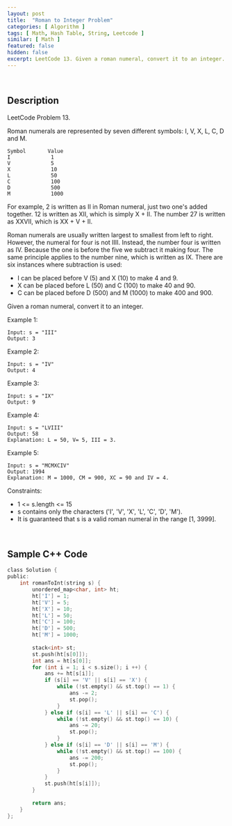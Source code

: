 ```yaml
---
layout: post
title:  "Roman to Integer Problem"
categories: [ Algorithm ]
tags: [ Math, Hash Table, String, Leetcode ]
similar: [ Math ]
featured: false
hidden: false
excerpt: LeetCode 13. Given a roman numeral, convert it to an integer.
---
```


<br />

## Description

LeetCode Problem 13. 

Roman numerals are represented by seven different symbols: I, V, X, L, C, D and M.
```
Symbol       Value
I             1
V             5
X             10
L             50
C             100
D             500
M             1000
```

For example, 2 is written as II in Roman numeral, just two one's added together. 12 is written as XII, which is simply X + II. The number 27 is written as XXVII, which is XX + V + II.

Roman numerals are usually written largest to smallest from left to right. However, the numeral for four is not IIII. Instead, the number four is written as IV. Because the one is before the five we subtract it making four. The same principle applies to the number nine, which is written as IX. There are six instances where subtraction is used:

* I can be placed before V (5) and X (10) to make 4 and 9. 
* X can be placed before L (50) and C (100) to make 40 and 90. 
* C can be placed before D (500) and M (1000) to make 400 and 900.

Given a roman numeral, convert it to an integer.
 

Example 1:
```
Input: s = "III"
Output: 3
```

Example 2:
```
Input: s = "IV"
Output: 4
```

Example 3:
```
Input: s = "IX"
Output: 9
```

Example 4:
```
Input: s = "LVIII"
Output: 58
Explanation: L = 50, V= 5, III = 3.
```

Example 5:
```
Input: s = "MCMXCIV"
Output: 1994
Explanation: M = 1000, CM = 900, XC = 90 and IV = 4.
```

Constraints:

* 1 <= s.length <= 15
* s contains only the characters ('I', 'V', 'X', 'L', 'C', 'D', 'M').
* It is guaranteed that s is a valid roman numeral in the range [1, 3999].


<br />

## Sample C++ Code


```c
class Solution {
public:
    int romanToInt(string s) {
        unordered_map<char, int> ht;
        ht['I'] = 1;
        ht['V'] = 5;
        ht['X'] = 10;
        ht['L'] = 50;
        ht['C'] = 100;
        ht['D'] = 500;
        ht['M'] = 1000;
        
        stack<int> st;
        st.push(ht[s[0]]);
        int ans = ht[s[0]];
        for (int i = 1; i < s.size(); i ++) {
            ans += ht[s[i]];
            if (s[i] == 'V' || s[i] == 'X') {
                while (!st.empty() && st.top() == 1) {
                    ans -= 2;
                    st.pop();
                }
            } else if (s[i] == 'L' || s[i] == 'C') {
                while (!st.empty() && st.top() == 10) {
                    ans -= 20;
                    st.pop();
                }
            } else if (s[i] == 'D' || s[i] == 'M') {
                while (!st.empty() && st.top() == 100) {
                    ans -= 200;
                    st.pop();
                }
            }
            st.push(ht[s[i]]);
        }
        
        return ans;
    }
};
```
